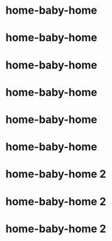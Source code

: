# home-baby-home
# home-baby-home
# home-baby-home
# home-baby-home
# home-baby-home
# home-baby-home
# home-baby-home 2
# home-baby-home 2
# home-baby-home 2
